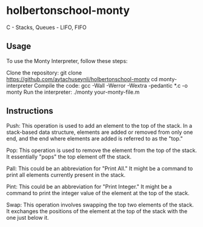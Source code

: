 # holbertonschool-monty
C - Stacks, Queues - LIFO, FIFO

## Usage
To use the Monty Interpreter, follow these steps:

Clone the repository:
git clone https://github.com/aytachuseynli/holbertonschool-monty
cd monty-interpreter
Compile the code:
gcc -Wall -Werror -Wextra -pedantic *.c -o monty
Run the interpreter:
./monty your-monty-file.m


## Instructions
Push: This operation is used to add an element to the top of the stack. In a stack-based data structure, elements are added or removed from only one end, and the end where elements are added is referred to as the "top."

Pop: This operation is used to remove the element from the top of the stack. It essentially "pops" the top element off the stack.

Pall: This could be an abbreviation for "Print All." It might be a command to print all elements currently present in the stack.

Pint: This could be an abbreviation for "Print Integer." It might be a command to print the integer value of the element at the top of the stack.

Swap: This operation involves swapping the top two elements of the stack. It exchanges the positions of the element at the top of the stack with the one just below it.
